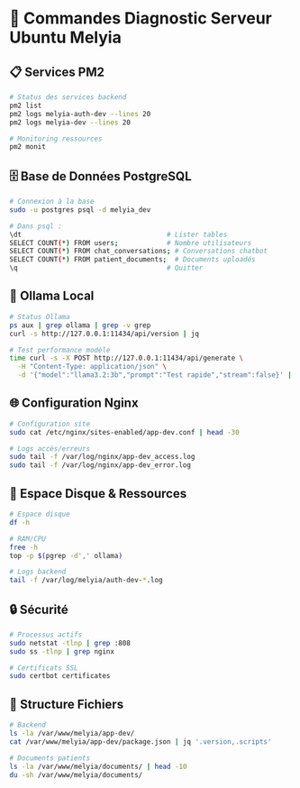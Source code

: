 # 🔧 Commandes Diagnostic Serveur Ubuntu Melyia

## 📋 Services PM2

```bash
# Status des services backend
pm2 list
pm2 logs melyia-auth-dev --lines 20
pm2 logs melyia-dev --lines 20

# Monitoring ressources
pm2 monit
```

## 🗄️ Base de Données PostgreSQL

```bash
# Connexion à la base
sudo -u postgres psql -d melyia_dev

# Dans psql :
\dt                                    # Lister tables
SELECT COUNT(*) FROM users;            # Nombre utilisateurs
SELECT COUNT(*) FROM chat_conversations; # Conversations chatbot
SELECT COUNT(*) FROM patient_documents;  # Documents uploadés
\q                                     # Quitter
```

## 🤖 Ollama Local

```bash
# Status Ollama
ps aux | grep ollama | grep -v grep
curl -s http://127.0.0.1:11434/api/version | jq

# Test performance modèle
time curl -s -X POST http://127.0.0.1:11434/api/generate \
  -H "Content-Type: application/json" \
  -d '{"model":"llama3.2:3b","prompt":"Test rapide","stream":false}' | jq -r '.response'
```

## 🌐 Configuration Nginx

```bash
# Configuration site
sudo cat /etc/nginx/sites-enabled/app-dev.conf | head -30

# Logs accès/erreurs
sudo tail -f /var/log/nginx/app-dev_access.log
sudo tail -f /var/log/nginx/app-dev_error.log
```

## 💾 Espace Disque & Ressources

```bash
# Espace disque
df -h

# RAM/CPU
free -h
top -p $(pgrep -d',' ollama)

# Logs backend
tail -f /var/log/melyia/auth-dev-*.log
```

## 🔒 Sécurité

```bash
# Processus actifs
sudo netstat -tlnp | grep :808
sudo ss -tlnp | grep nginx

# Certificats SSL
sudo certbot certificates
```

## 📁 Structure Fichiers

```bash
# Backend
ls -la /var/www/melyia/app-dev/
cat /var/www/melyia/app-dev/package.json | jq '.version,.scripts'

# Documents patients
ls -la /var/www/melyia/documents/ | head -10
du -sh /var/www/melyia/documents/
```
